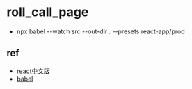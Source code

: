 # roll_call_page

* npx babel --watch src --out-dir . --presets react-app/prod

## ref
* [react中文版](https://zh-hant.reactjs.org/)
* [babel](https://babeljs.io/docs/en/babel-cli/)